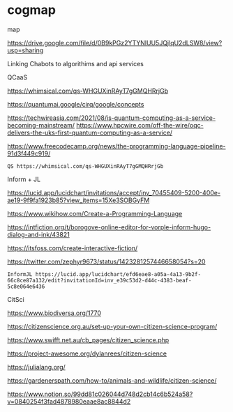 cogmap
======

map

https://drive.google.com/file/d/0B9kPGz2YTYNlUU5JQjlqU2dLSW8/view?usp=sharing

  

Linking Chabots to algorithims and api services


QCaaS 

https://whimsical.com/qs-WHGUXinRAyT7gGMQHRrjGb

https://quantumai.google/cirq/google/concepts

https://techwireasia.com/2021/08/is-quantum-computing-as-a-service-becoming-mainstream/
https://www.hpcwire.com/off-the-wire/oqc-delivers-the-uks-first-quantum-computing-as-a-service/

https://www.freecodecamp.org/news/the-programming-language-pipeline-91d3f449c919/

    QS https://whimsical.com/qs-WHGUXinRAyT7gGMQHRrjGb
    
    
Inform + JL

https://lucid.app/lucidchart/invitations/accept/inv_70455409-5200-400e-ae19-9f9fa1923b85?view_items=15Xe3SOBGyFM

https://www.wikihow.com/Create-a-Programming-Language

https://intfiction.org/t/borogove-online-editor-for-vorple-inform-hugo-dialog-and-ink/43821

https://itsfoss.com/create-interactive-fiction/

https://twitter.com/zephyr9673/status/1423281257446658054?s=20

    InformJL https://lucid.app/lucidchart/efd6eae8-a05a-4a13-9b2f-66c8ce87a132/edit?invitationId=inv_e39c53d2-d44c-4383-beaf-5c8e064e6436
    
    
CitSci

https://www.biodiversa.org/1770

https://citizenscience.org.au/set-up-your-own-citizen-science-program/

https://www.swifft.net.au/cb_pages/citizen_science.php

https://project-awesome.org/dylanrees/citizen-science

https://julialang.org/

https://gardenerspath.com/how-to/animals-and-wildlife/citizen-science/

https://www.notion.so/99dd81c026044d748d2cb14c6b524a58?v=0840254f3fad4878980eaae8ac8844d2
